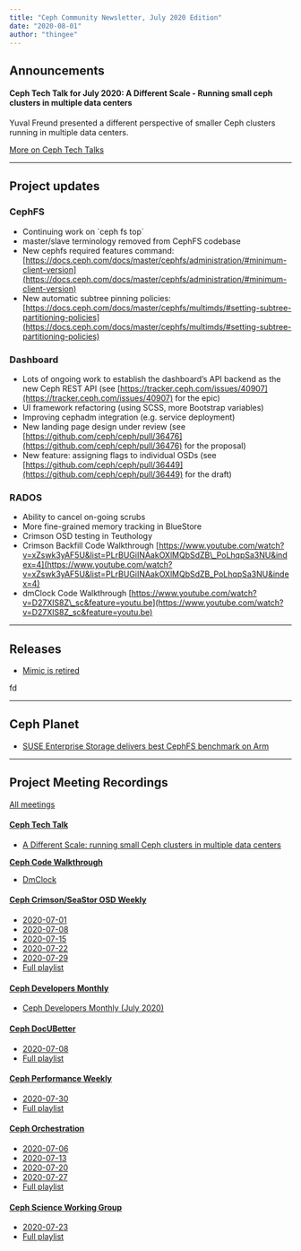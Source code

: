 ```yaml
---
title: "Ceph Community Newsletter, July 2020 Edition"
date: "2020-08-01"
author: "thingee"
---
```


## Announcements

#### Ceph Tech Talk for July 2020: A Different Scale - Running small ceph clusters in multiple data centers

Yuval Freund presented a different perspective of smaller Ceph clusters running in multiple data centers.

[More on Ceph Tech Talks](https://ceph.io/ceph-tech-talks/)

* * *

## Project updates

### CephFS

- Continuing work on \`ceph fs top\`
- master/slave terminology removed from CephFS codebase
- New cephfs required features command: [https://docs.ceph.com/docs/master/cephfs/administration/#minimum-client-version](https://docs.ceph.com/docs/master/cephfs/administration/#minimum-client-version)
- New automatic subtree pinning policies: [https://docs.ceph.com/docs/master/cephfs/multimds/#setting-subtree-partitioning-policies](https://docs.ceph.com/docs/master/cephfs/multimds/#setting-subtree-partitioning-policies)

### Dashboard

- Lots of ongoing work to establish the dashboard’s API backend as the new Ceph REST API (see [https://tracker.ceph.com/issues/40907](https://tracker.ceph.com/issues/40907) for the epic)
- UI framework refactoring (using SCSS, more Bootstrap variables)
- Improving cephadm integration (e.g. service deployment)
- New landing page design under review (see [https://github.com/ceph/ceph/pull/36476](https://github.com/ceph/ceph/pull/36476) for the proposal)
- New feature: assigning flags to individual OSDs (see [https://github.com/ceph/ceph/pull/36449](https://github.com/ceph/ceph/pull/36449) for the draft)

### RADOS

- Ability to cancel on-going scrubs
- More fine-grained memory tracking in BlueStore
- Crimson OSD testing in Teuthology
- Crimson Backfill Code Walkthrough [https://www.youtube.com/watch?v=xZswk3yAF5U&list=PLrBUGiINAakOXlMQbSdZB\_PoLhqpSa3NU&index=4](https://www.youtube.com/watch?v=xZswk3yAF5U&list=PLrBUGiINAakOXlMQbSdZB_PoLhqpSa3NU&index=4)
- dmClock Code Walkthrough [https://www.youtube.com/watch?v=D27XlS8Z\_sc&feature=youtu.be](https://www.youtube.com/watch?v=D27XlS8Z_sc&feature=youtu.be)

* * *

## Releases

- [Mimic is retired](https://ceph.io/releases/mimic-is-retired/)

fd

* * *

## Ceph Planet

- [SUSE Enterprise Storage delivers best CephFS benchmark on Arm](https://ceph.io/planet/suse-enterprise-storage-7-first-public-beta-2/)

* * *

## Project Meeting Recordings

[All meetings](https://ceph.io/community/meetings/)

#### [**Ceph Tech Talk**](https://www.youtube.com/playlist?list=PLrBUGiINAakM36YJiTT0qYepZTVncFDdc)

- [A Different Scale: running small Ceph clusters in multiple data centers](https://www.youtube.com/watch?v=XS7jpFxUYQ0)

[**Ceph Code Walkthrough**](https://www.youtube.com/playlist?list=PLrBUGiINAakN87iSX3gXOXSU3EB8Y1JLd)

- [DmClock](https://www.youtube.com/watch?v=D27XlS8Z_sc)

#### [**Ceph Crimson/SeaStor OSD Weekly**](https://www.youtube.com/playlist?list=PLrBUGiINAakOXlMQbSdZB_PoLhqpSa3NU)

- [2020-07-01](https://www.youtube.com/watch?v=UI2AuNRJD6A)
- [2020-07-08](https://www.youtube.com/watch?v=xZswk3yAF5U)
- [2020-07-15](https://www.youtube.com/watch?v=OZyMWyKaYuk)
- [2020-07-22](https://www.youtube.com/watch?v=IOPHeqIQIqE)
- [2020-07-29](https://www.youtube.com/watch?v=nqzillJME4E)
- [Full playlist](https://www.youtube.com/playlist?list=PLrBUGiINAakOXlMQbSdZB_PoLhqpSa3NU)

#### [**Ceph Developers Monthly**](https://www.youtube.com/playlist?list=PLrBUGiINAakNbcSOvOM0IJHqqv5dzusZ6)

- [Ceph Developers Monthly (July 2020)](https://www.youtube.com/watch?v=fHQ4rYsyvhg)

#### [**Ceph DocUBetter**](https://www.youtube.com/playlist?list=PLrBUGiINAakNe0PzkhHnr1c54O7Zh--zy)

- [2020-07-08](https://www.youtube.com/watch?v=-B9E62Tz7wo)
- [Full playlist](https://www.youtube.com/playlist?list=PLrBUGiINAakNe0PzkhHnr1c54O7Zh--zy)

#### [**Ceph Performance Weekly**](https://ceph.com/performance-2/)

- [2020-07-30](https://www.youtube.com/watch?v=htehgoEtMpQ)
- [Full playlist](https://www.youtube.com/playlist?list=PLrBUGiINAakN2qXjxSgfmIwCCLqgiyBqw)

#### [**Ceph Orchestration**](https://www.youtube.com/playlist?list=PLrBUGiINAakMAVH7XC1FyE22rjUB4IWYZ)

- [2020-07-06](https://www.youtube.com/watch?v=pO_tXJAsbKo)
- [2020-07-13](https://www.youtube.com/watch?v=Itz_KX9Nbh0)
- [2020-07-20](https://www.youtube.com/watch?v=3LnzPIpYohI)
- [2020-07-27](https://www.youtube.com/watch?v=0zMFq9t4rBM)
- [Full playlist](https://www.youtube.com/playlist?list=PLrBUGiINAakMAVH7XC1FyE22rjUB4IWYZ)

#### [**Ceph Science Working Group**](https://www.youtube.com/playlist?list=PLrBUGiINAakM3d4bw6Rb7EZUcLd98iaWG)

- [2020-07-23](https://www.youtube.com/watch?v=m-ogTC8J7Y4)
- [Full playlist](https://www.youtube.com/playlist?list=PLrBUGiINAakM3d4bw6Rb7EZUcLd98iaWG)
